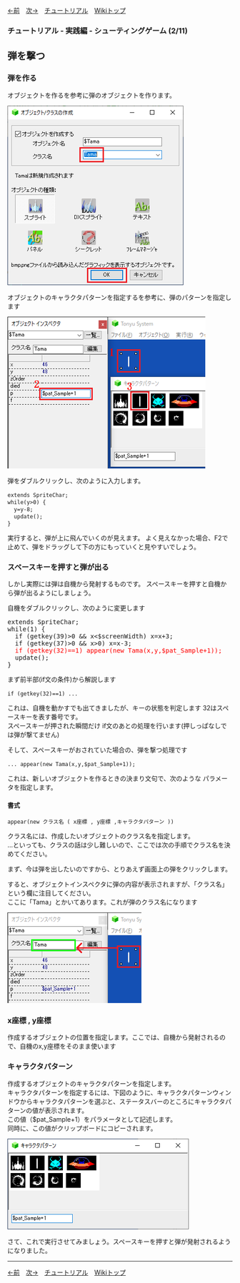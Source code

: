 

[←前](./tr-stg01)&emsp;[次→](./tr-stg03)&emsp;[チュートリアル](./tutorial)&emsp;[Wikiトップ](./)

<title>チュートリアル - 実践編 - シューティングゲーム (2/11) - 弾を撃つ</title>

### チュートリアル - 実践編 - シューティングゲーム (2/11)
## 弾を撃つ

### 弾を作る
オブジェクトを作るを参考に弾のオブジェクトを作ります。

![new-tama.png](./img/new-tama.png)

オブジェクトのキャラクタパターンを指定するを参考に、弾のパターンを指定します

![tamapat.png](./img/tamapat.png)

弾をダブルクリックし、次のように入力します。

```
extends SpriteChar;
while(y>0) {
  y=y-8;
  update();
}
```

実行すると、弾が上に飛んでいくのが見えます。 よく見えなかった場合、F2で止めて、弾をドラッグして下の方にもっていくと見やすいでしょう。

### スペースキーを押すと弾が出る
しかし実際には弾は自機から発射するものです。 スペースキーを押すと自機から弾が出るようにしましょう。

自機をダブルクリックし、次のように変更します

<pre>
extends SpriteChar;
while(1) {
  if (getkey(39)>0 && x<$screenWidth) x=x+3;
  if (getkey(37)>0 && x>0) x=x-3;
  <span style="color: #f00">if (getkey(32)==1) appear(new Tama(x,y,$pat_Sample+1));</span>
  update();
}
</pre>

まず前半部(if文の条件)から解説します

```
if (getkey(32)==1) ...
```

これは、自機を動かすでも出てきましたが、キーの状態を判定します 32はスペースキーを表す番号です。  
スペースキーが押された瞬間だけ if文のあとの処理を行います(押しっぱなしでは弾が撃てません)

そして、スペースキーがおされていた場合の、弾を撃つ処理です

```
... appear(new Tama(x,y,$pat_Sample+1));
```

これは、新しいオブジェクトを作るときの決まり文句で、次のような パラメータを指定します。

#### 書式
```
appear(new クラス名 ( x座標 , y座標 ,キャラクタパターン ))
```
クラス名には、作成したいオブジェクトのクラス名を指定します。  
...といっても、クラスの話は少し難しいので、ここでは次の手順でクラス名を決めてください。

まず、今は弾を出したいのですから、とりあえず画面上の弾をクリックします。

すると、オブジェクトインスペクタに弾の内容が表示されますが、「クラス名」という欄に注目してください。  
ここに「Tama」とかいてあります。これが弾のクラス名になります

![tamaclass.png](./img/tamaclass.png)

### x座標 , y座標
作成するオブジェクトの位置を指定します。ここでは、自機から発射されるので、自機のx,y座標をそのまま使います

### キャラクタパターン
作成するオブジェクトのキャラクタパターンを指定します。  
キャラクタパターンを指定するには、下図のように、キャラクタパターンウィンドウからキャラクタパターンを選ぶと、ステータスバーのところにキャラクタパターンの値が表示されます。  
この値（$pat_Sample+1）をパラメータとして記述します。  
同時に、この値がクリップボードにコピーされます。

![sel-tama-p.png](./img/sel-tama-p.png)

さて、これで実行させてみましょう。スペースキーを押すと弾が発射されるようになりました。

***

[←前](./tr-stg01)&emsp;[次→](./tr-stg03)&emsp;[チュートリアル](./tutorial)&emsp;[Wikiトップ](./)
